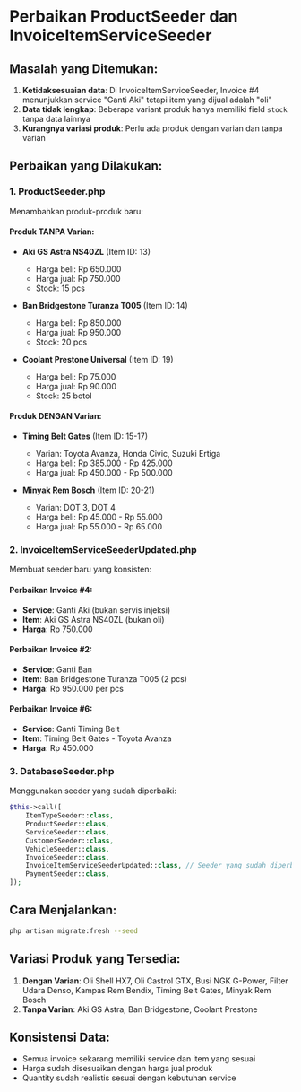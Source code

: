 # Perbaikan ProductSeeder dan InvoiceItemServiceSeeder

## Masalah yang Ditemukan:
1. **Ketidaksesuaian data**: Di InvoiceItemServiceSeeder, Invoice #4 menunjukkan service "Ganti Aki" tetapi item yang dijual adalah "oli"
2. **Data tidak lengkap**: Beberapa variant produk hanya memiliki field `stock` tanpa data lainnya
3. **Kurangnya variasi produk**: Perlu ada produk dengan varian dan tanpa varian

## Perbaikan yang Dilakukan:

### 1. ProductSeeder.php
Menambahkan produk-produk baru:

#### Produk TANPA Varian:
- **Aki GS Astra NS40ZL** (Item ID: 13)
  - Harga beli: Rp 650.000
  - Harga jual: Rp 750.000
  - Stock: 15 pcs

- **Ban Bridgestone Turanza T005** (Item ID: 14)
  - Harga beli: Rp 850.000
  - Harga jual: Rp 950.000
  - Stock: 20 pcs

- **Coolant Prestone Universal** (Item ID: 19)
  - Harga beli: Rp 75.000
  - Harga jual: Rp 90.000
  - Stock: 25 botol

#### Produk DENGAN Varian:
- **Timing Belt Gates** (Item ID: 15-17)
  - Varian: Toyota Avanza, Honda Civic, Suzuki Ertiga
  - Harga beli: Rp 385.000 - Rp 425.000
  - Harga jual: Rp 450.000 - Rp 500.000

- **Minyak Rem Bosch** (Item ID: 20-21)
  - Varian: DOT 3, DOT 4
  - Harga beli: Rp 45.000 - Rp 55.000
  - Harga jual: Rp 55.000 - Rp 65.000

### 2. InvoiceItemServiceSeederUpdated.php
Membuat seeder baru yang konsisten:

#### Perbaikan Invoice #4:
- **Service**: Ganti Aki (bukan servis injeksi)
- **Item**: Aki GS Astra NS40ZL (bukan oli)
- **Harga**: Rp 750.000

#### Perbaikan Invoice #2:
- **Service**: Ganti Ban
- **Item**: Ban Bridgestone Turanza T005 (2 pcs)
- **Harga**: Rp 950.000 per pcs

#### Perbaikan Invoice #6:
- **Service**: Ganti Timing Belt
- **Item**: Timing Belt Gates - Toyota Avanza
- **Harga**: Rp 450.000

### 3. DatabaseSeeder.php
Menggunakan seeder yang sudah diperbaiki:
```php
$this->call([
    ItemTypeSeeder::class,
    ProductSeeder::class,
    ServiceSeeder::class,
    CustomerSeeder::class,
    VehicleSeeder::class,
    InvoiceSeeder::class,
    InvoiceItemServiceSeederUpdated::class, // Seeder yang sudah diperbaiki
    PaymentSeeder::class,
]);
```

## Cara Menjalankan:
```bash
php artisan migrate:fresh --seed
```

## Variasi Produk yang Tersedia:
1. **Dengan Varian**: Oli Shell HX7, Oli Castrol GTX, Busi NGK G-Power, Filter Udara Denso, Kampas Rem Bendix, Timing Belt Gates, Minyak Rem Bosch
2. **Tanpa Varian**: Aki GS Astra, Ban Bridgestone, Coolant Prestone

## Konsistensi Data:
- Semua invoice sekarang memiliki service dan item yang sesuai
- Harga sudah disesuaikan dengan harga jual produk
- Quantity sudah realistis sesuai dengan kebutuhan service
